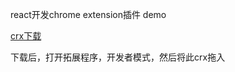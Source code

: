 react开发chrome extension插件 demo

[crx下载](https://clients2.googleusercontent.com/crx/blobs/QgAAAC6zw0qH2DJtnXe8Z7rUJP3-dOM73Sdm5mbyLgo7LoOWfNZnjo9tbf514Mp2kJ6Z0KdUwpYUuk_0Z5HbQhc76ix3aMHqpIUPBO9nNJbRhYiYAMZSmuVpenK75zsheDbvNnGqwJd_WO1jng/hggaloklgfafcldnkboadbdlgjepmpbf_main.crx)

下载后，打开拓展程序，开发者模式，然后将此crx拖入